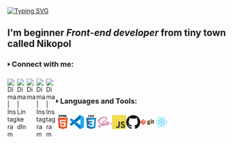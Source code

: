 <!-- ### Hi there,👋 my name is **Dima Bolharin**! -->
[![Typing SVG](https://readme-typing-svg.herokuapp.com?color=%2336BCF7&lines=Hi+there+,+👋+my+name+is+Dima+Bolharin)](https://git.io/typing-svg)
## I'm beginner *Front-end developer* from tiny town called Nikopol

### 🢒 Connect with me:

[<img align="left" alt="Dima | Instagram" width="22px" src="https://emojis.slackmojis.com/emojis/images/1450319444/38/gmail.png?1450319444" />][gmail]
[<img align="left" alt="Dima | LinkedIn" width="22px" src="https://emojis.slackmojis.com/emojis/images/1470343326/711/linkedin.png?1470343326" />][linkedin]
[<img align="left" alt="Dima" width="22px" src="https://emojis.slackmojis.com/emojis/images/1571911709/6804/globe.png?1571911709" />][website]
[<img align="left" alt="Dima | Instagram" width="22px" src="https://emojis.slackmojis.com/emojis/images/1538061120/4724/telegram.png?1538061120" />][telegram]
[<img align="left" alt="Dima | Instagram" width="22px" src="https://emojis.slackmojis.com/emojis/images/1467306728/632/instagram.png?1467306728" />][instagram]

<br />

### 🢒 Languages and Tools:
<img align="left" alt="HTML5" width="32px" src="https://raw.githubusercontent.com/github/explore/80688e429a7d4ef2fca1e82350fe8e3517d3494d/topics/html/html.png" />

<img align="left" alt="Visual Studio Code" width="32px" src="https://raw.githubusercontent.com/github/explore/80688e429a7d4ef2fca1e82350fe8e3517d3494d/topics/visual-studio-code/visual-studio-code.png" />

<img align="left" alt="CSS3" width="32px" src="https://raw.githubusercontent.com/github/explore/80688e429a7d4ef2fca1e82350fe8e3517d3494d/topics/css/css.png" />

<img align="left" alt="Sass" width="32px" src="https://raw.githubusercontent.com/github/explore/80688e429a7d4ef2fca1e82350fe8e3517d3494d/topics/sass/sass.png" />

<img align="left" alt="JavaScript" width="32px" src="https://raw.githubusercontent.com/github/explore/80688e429a7d4ef2fca1e82350fe8e3517d3494d/topics/javascript/javascript.png" />

<img align="left" alt="GitHub" width="32px" src="https://raw.githubusercontent.com/github/explore/78df643247d429f6cc873026c0622819ad797942/topics/github/github.png" />

<img align="left" alt="Git" width="32px" src="https://raw.githubusercontent.com/github/explore/80688e429a7d4ef2fca1e82350fe8e3517d3494d/topics/git/git.png" />

<img align="left" alt="React" width="32px" src="https://raw.githubusercontent.com/github/explore/80688e429a7d4ef2fca1e82350fe8e3517d3494d/topics/react/react.png"/>
<br />

[website]: https://monerk98.github.io/aboutMe/
[instagram]: https://www.instagram.com/bolgdim/
[linkedin]: https://www.linkedin.com/in/dmytro-bolgarin-531a2621b/
[telegram]: https://t.me/Nikopol98
[gmail]: https://mail.google.com/mail/u/0/#inbox

